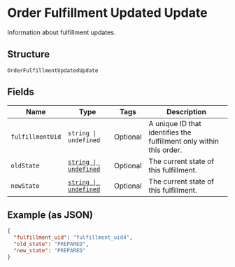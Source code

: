 
# Order Fulfillment Updated Update

Information about fulfillment updates.

## Structure

`OrderFulfillmentUpdatedUpdate`

## Fields

| Name | Type | Tags | Description |
|  --- | --- | --- | --- |
| `fulfillmentUid` | `string \| undefined` | Optional | A unique ID that identifies the fulfillment only within this order. |
| `oldState` | [`string \| undefined`](/doc/models/order-fulfillment-state.md) | Optional | The current state of this fulfillment. |
| `newState` | [`string \| undefined`](/doc/models/order-fulfillment-state.md) | Optional | The current state of this fulfillment. |

## Example (as JSON)

```json
{
  "fulfillment_uid": "fulfillment_uid4",
  "old_state": "PREPARED",
  "new_state": "PREPARED"
}
```

